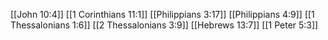 [[John 10:4]]
[[1 Corinthians 11:1]]
[[Philippians 3:17]]
[[Philippians 4:9]]
[[1 Thessalonians 1:6]]
[[2 Thessalonians 3:9]]
[[Hebrews 13:7]]
[[1 Peter 5:3]]
